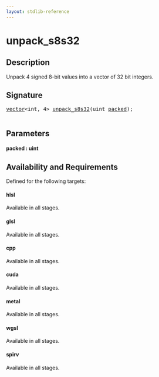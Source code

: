 ```yaml
---
layout: stdlib-reference
---
```


# unpack\_s8s32

## Description

Unpack 4 signed 8-bit values into a vector of 32 bit integers.




## Signature 

<pre>
<a href="../types/vector/index" class="code_type">vector</a>&lt;<span class="code_keyword">int</span>, 4&gt; <a href="unpack_s8s32">unpack_s8s32</a>(<span class="code_keyword">uint</span> <a href="unpack_s8s32#decl-packed" class="code_param">packed</a>);

</pre>

## Parameters

####  <a id="decl-packed"></a>packed  : uint

## Availability and Requirements

Defined for the following targets:

#### hlsl
Available in all stages.

#### glsl
Available in all stages.

#### cpp
Available in all stages.

#### cuda
Available in all stages.

#### metal
Available in all stages.

#### wgsl
Available in all stages.

#### spirv
Available in all stages.



